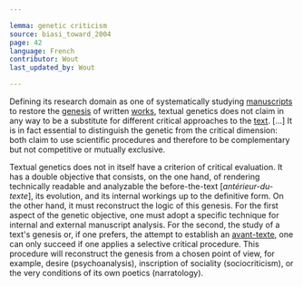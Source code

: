 ```yaml
---

lemma: genetic criticism
source: biasi_toward_2004
page: 42
language: French
contributor: Wout
last_updated_by: Wout

---
```


Defining its research domain as one of systematically studying [manuscripts](manuscript.html) to restore the [genesis](genesis.html) of written [works](work.html), textual genetics does not claim in any way to be a substitute for different critical approaches to the [text](text.html). [...] It is in fact essential to distinguish the genetic from the critical dimension: both claim to use scientific procedures and therefore to be complementary but not competitive or mutually exclusive.

Textual genetics does not in itself have a criterion of critical evaluation. It has a double objective that consists, on the one hand, of rendering technically readable and analyzable the before-the-text [_antérieur-du-texte_], its evolution, and its internal workings up to the definitive form. On the other hand, it must reconstruct the logic of this genesis. For the first aspect of the genetic objective, one must adopt a specific technique for internal and external manuscript analysis. For the second, the study of a text's genesis or, if one prefers, the attempt to establish an [avant-texte](avantTexte), one can only succeed if one applies a selective critical procedure. This procedure will reconstruct the genesis from a chosen point of view, for example, desire (psychoanalysis), inscription of sociality (sociocriticism), or the very conditions of its own poetics (narratology).
